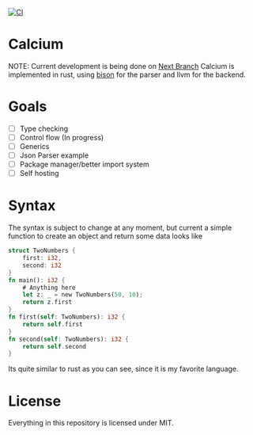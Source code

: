 [![CI](https://github.com/accusitive/calcium/actions/workflows/ci.yml/badge.svg)](https://github.com/accusitive/calcium/actions/workflows/ci.yml)
# Calcium
NOTE: Current development is being done on [Next Branch](https://github.com/accusitive/calcium/tree/next)
Calcium is implemented in rust, using [bison](https://github.com/iliabylich/rust-bison-skeleton) for the parser and llvm for the backend.
# Goals
- [ ] Type checking
- [ ] Control flow (In progress)
- [ ] Generics
- [ ] Json Parser example
- [ ] Package manager/better import system
- [ ] Self hosting
# Syntax
The syntax is subject to change at any moment, but current a simple function to create an object and return some data looks like
```rust
struct TwoNumbers {
    first: i32,
    second: i32
}
fn main(): i32 {
    # Anything here
    let z: _ = new TwoNumbers(50, 10);
    return z.first
}
fn first(self: TwoNumbers): i32 {
    return self.first
}
fn second(self: TwoNumbers): i32 {
    return self.second
}
```
Its quite similar to rust as you can see, since it is my favorite language.
# License
Everything in this repository is licensed under MIT.